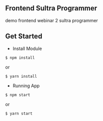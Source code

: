 ## Frontend Sultra Programmer
demo frontend webinar 2 sultra programmer

## Get Started
- Install Module
```shell
$ npm install
```
or

```shell
$ yarn install
```

- Running App
```shell
$ npm start
```
or

```shell
$ yarn start
```
